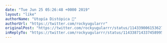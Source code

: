 ```yaml
---
date: "Tue Jun 25 05:26:48 +0000 2019"
layout: "like"
authorName: "Utopía Distópica 💚"
authorUrl: "https://twitter.com/rockyugularrr"
originalPost: "https://twitter.com/rockyugularrr/status/1143390061536276481"
inReplyTo: "https://twitter.com/rockyugularrr/status/1143387143374589954"
---
```

